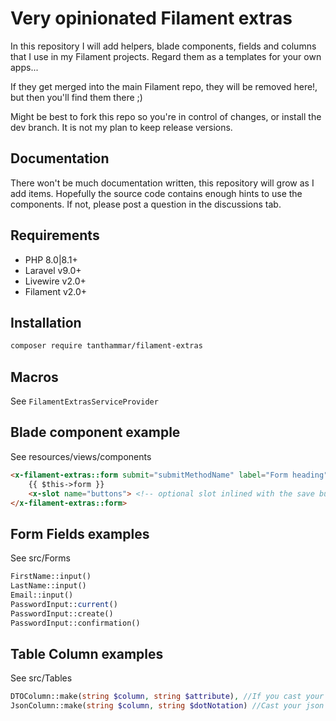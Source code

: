 # Very opinionated Filament extras
In this repository I will add helpers, blade components, fields and columns that I use in my Filament projects.
Regard them as a templates for your own apps...

If they get merged into the main Filament repo, they will be removed here!, but then you'll find them there ;)

Might be best to fork this repo so you're in control of changes, or install the dev branch. It is not my plan to keep release versions.

## Documentation
There won't be much documentation written, this repository will grow as I add items.
Hopefully the source code contains enough hints to use the components.
If not, please post a question in the discussions tab.

## Requirements
- PHP 8.0|8.1+
- Laravel v9.0+
- Livewire v2.0+
- Filament v2.0+

## Installation
```bash
composer require tanthammar/filament-extras
```

## Macros
See `FilamentExtrasServiceProvider`

## Blade component example
See resources/views/components
```html
<x-filament-extras::form submit="submitMethodName" label="Form heading" description="Very nice form component" button="Save">
    {{ $this->form }}
    <x-slot name="buttons"> <!-- optional slot inlined with the save button --> </x-slot>
</x-filament-extras::form>
```

## Form Fields examples
See src/Forms
```php
FirstName::input()
LastName::input()
Email::input()
PasswordInput::current()
PasswordInput::create()
PasswordInput::confirmation()
```

## Table Column examples
See src/Tables
```php
DTOColumn::make(string $column, string $attribute), //If you cast your json column into DTO's. Retrieved as $column?->attribute ?? ''
JsonColumn::make(string $column, string $dotNotation) //Cast your json column into 'array'. Retreived as data_get($column, $dotNotation, '')
```



